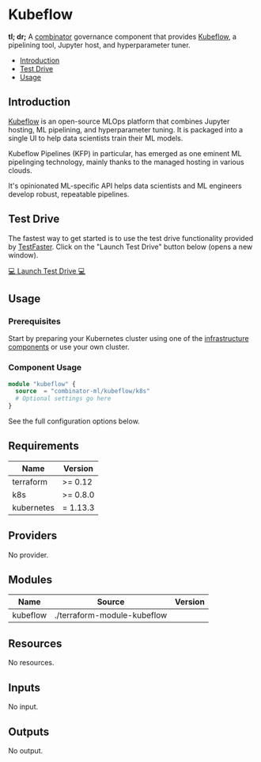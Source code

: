 # Kubeflow

**tl; dr;** A [combinator](https://combinator.ml) governance component that provides [Kubeflow](https://kubeflow.org), a pipelining tool, Jupyter host, and hyperparameter tuner.

- [Introduction](#introduction)
- [Test Drive](#test-drive)
- [Usage](#usage)

## Introduction

[Kubeflow](https://kubeflow.org) is an open-source MLOps platform that combines Jupyter hosting, ML pipelining, and hyperparameter tuning. It is packaged into a single UI to help data scientists train their ML models.

Kubeflow Pipelines (KFP) in particular, has emerged as one eminent ML pipelinging technology, mainly thanks to the managed hosting in various clouds.

It's opinionated ML-specific API helps data scientists and ML engineers develop robust, repeatable pipelines.

## Test Drive

The fastest way to get started is to use the test drive functionality provided by [TestFaster](https://testfaster.ci). Click on the "Launch Test Drive" button below (opens a new window).

<a href="https://testfaster.ci/launch?embedded=true&amp;repo=https://github.com/combinator-ml/terraform-k8s-kubeflow&amp;file=examples/testfaster/.testfaster.yml" target="\_blank">:computer: Launch Test Drive :computer:</a>

## Usage

### Prerequisites

Start by preparing your Kubernetes cluster using one of the [infrastructure components](https://combinator.ml/infrastructure/introduction/) or use your own cluster.

### Component Usage

```terraform
module "kubeflow" {
  source  = "combinator-ml/kubeflow/k8s"
  # Optional settings go here
}
```

See the full configuration options below.

## Requirements

| Name | Version |
|------|---------|
| terraform | >= 0.12 |
| k8s | >= 0.8.0 |
| kubernetes | = 1.13.3 |

## Providers

No provider.

## Modules

| Name | Source | Version |
|------|--------|---------|
| kubeflow | ./terraform-module-kubeflow |  |

## Resources

No resources.

## Inputs

No input.

## Outputs

No output.
